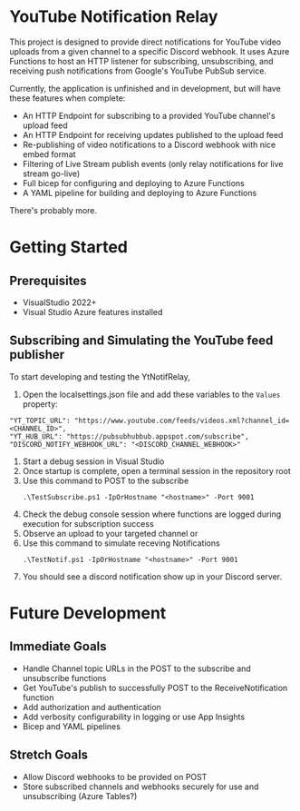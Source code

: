 # YouTube Notification Relay

This project is designed to provide direct notifications for YouTube video uploads from a given channel to a specific Discord webhook. It uses Azure Functions to host an HTTP listener for subscribing, unsubscribing, and receiving push notifications from Google's YouTube PubSub service.

Currently, the application is unfinished and in development, but will have these features when complete:
* An HTTP Endpoint for subscribing to a provided YouTube channel's upload feed
* An HTTP Endpoint for receiving updates published to the upload feed
* Re-publishing of video notifications to a Discord webhook with nice embed format
* Filtering of Live Stream publish events (only relay notifications for live stream go-live)
* Full bicep for configuring and deploying to Azure Functions
* A YAML pipeline for building and deploying to Azure Functions

There's probably more.

# Getting Started
## Prerequisites
* VisualStudio 2022+
* Visual Studio Azure features installed

## Subscribing and Simulating the YouTube feed publisher
To start developing and testing the YtNotifRelay, 

1. Open the localsettings.json file and add these variables to the `Values` property:
```
"YT_TOPIC_URL": "https://www.youtube.com/feeds/videos.xml?channel_id=<CHANNEL_ID>",
"YT_HUB_URL": "https://pubsubhubbub.appspot.com/subscribe",
"DISCORD_NOTIFY_WEBHOOK_URL": "<DISCORD_CHANNEL_WEBHOOK>"
```
1. Start a debug session in Visual Studio
1. Once startup is complete, open a terminal session in the repository root
1. Use this command to POST to the subscribe
	```
	.\TestSubscribe.ps1 -IpOrHostname "<hostname>" -Port 9001
	```
1. Check the debug console session where functions are logged during execution for subscription success
1. Observe an upload to your targeted channel or
1. Use this command to simulate receving Notifications
	```
	.\TestNotif.ps1 -IpOrHostname "<hostname>" -Port 9001
	```
1. You should see a discord notification show up in your Discord server.

# Future Development

## Immediate Goals
* Handle Channel topic URLs in the POST to the subscribe and unsubscribe functions
* Get YouTube's publish to successfully POST to the ReceiveNotification function
* Add authorization and authentication 
* Add verbosity configurability in logging or use App Insights
* Bicep and YAML pipelines

## Stretch Goals
* Allow Discord webhooks to be provided on POST
* Store subscribed channels and webhooks securely for use and unsubscribing (Azure Tables?)

